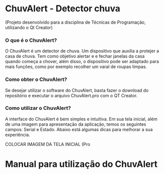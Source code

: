 # ChuvAlert - Detector chuva

(Projeto desenvolvido para a disciplina de Técnicas de Programação, utilizando o Qt Creator)

### O que é o ChuvAlert?

O ChuvAlert é um detector de chuva. Um dispositivo que auxilia a protejer a casa de chuva. Tem como objetivo alertar e e fechar janelas da casa quando começa a chover, além disso, o dispositivo pode ser adaptado para mais funções, como por exemplo recolher um varal de roupas limpas.

### Como obter o ChuvAlert?

Se desejar utilizar o software do ChuvAlert, basta fazer o download do repositório e executar o arquivo ChuvAlert.pro com o QT Creator. 

### Como utilizar o ChuvAlert?

A interface do ChuvAlert é bem simples e intuitiva. Em sua tela inicial, além de uma imagem para apresentação da aplicação, temos os seguintes campos: Serial e Estado. Abaixo está algumas dicas para melhorar a sua experiência.

COLOCAR IMAGEM DA TELA INICIAL
(Pro
# Manual para utilização do ChuvAlert

